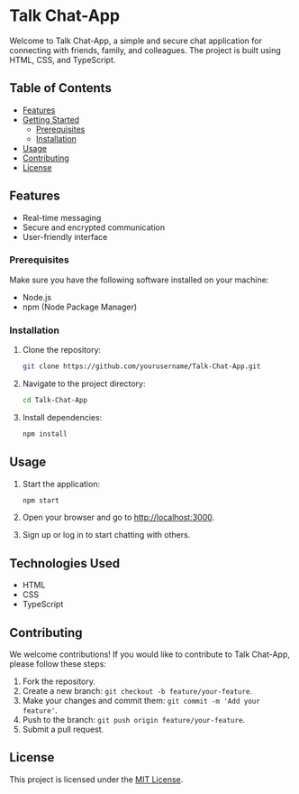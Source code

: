# Talk Chat-App

Welcome to Talk Chat-App, a simple and secure chat application for connecting with friends, family, and colleagues. The project is built using HTML, CSS, and TypeScript.

## Table of Contents

- [Features](#features)
- [Getting Started](#getting-started)
  - [Prerequisites](#prerequisites)
  - [Installation](#installation)
- [Usage](#usage)
- [Contributing](#contributing)
- [License](#license)

## Features

- Real-time messaging
- Secure and encrypted communication
- User-friendly interface

### Prerequisites

Make sure you have the following software installed on your machine:

- Node.js
- npm (Node Package Manager)

### Installation

1. Clone the repository:

   ```bash
   git clone https://github.com/yourusername/Talk-Chat-App.git
   ```

2. Navigate to the project directory:

   ```bash
   cd Talk-Chat-App
   ```

3. Install dependencies:

   ```bash
   npm install
   ```

## Usage

1. Start the application:

   ```bash
   npm start
   ```

2. Open your browser and go to [http://localhost:3000](http://localhost:3000).

3. Sign up or log in to start chatting with others.

## Technologies Used

- HTML
- CSS
- TypeScript

## Contributing

We welcome contributions! If you would like to contribute to Talk Chat-App, please follow these steps:

1. Fork the repository.
2. Create a new branch: `git checkout -b feature/your-feature`.
3. Make your changes and commit them: `git commit -m 'Add your feature'`.
4. Push to the branch: `git push origin feature/your-feature`.
5. Submit a pull request.

## License

This project is licensed under the [MIT License](LICENSE).